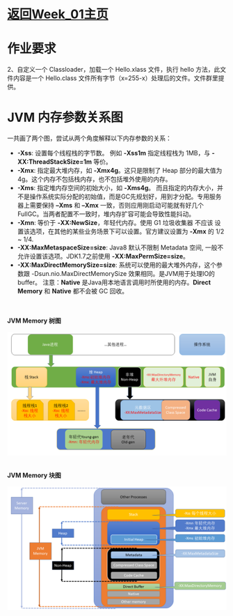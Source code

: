 # [返回Week_01主页](index.md)

# 作业要求
2、自定义一个 Classloader，加载一个 Hello.xlass 文件，执行 hello 方法，此文件内容是一个 Hello.class 文件所有字节（x=255-x）处理后的文件。文件群里提供。

# JVM 内存参数关系图
一共画了两个图，尝试从两个角度解释以下内存参数的关系：
- **-Xss**: 设置每个线程栈的字节数。 例如 **-Xss1m** 指定线程栈为 1MB，与 **-XX:ThreadStackSize=1m** 等价。
- **-Xmx**: 指定最大堆内存，如 **-Xmx4g**。这只是限制了 Heap 部分的最大值为4g。这个内存不包括栈内存，也不包括堆外使用的内存。
- **-Xms**: 指定堆内存空间的初始大小，如 **-Xms4g**。 而且指定的内存大小，并不是操作系统实际分配的初始值，而是GC先规划好，用到才分配。专用服务器上需要保持 **–Xms** 和 **–Xmx** 一致，否则应用刚启动可能就有好几个 FullGC。当两者配置不一致时，堆内存扩容可能会导致性能抖动。
- **-Xmn**: 等价于 **-XX:NewSize**，年轻代内存。使用 G1 垃圾收集器 不应该 设置该选项，在其他的某些业务场景下可以设置。官方建议设置为 **-Xmx** 的 1/2 ~ 1/4.
- **-XX:MaxMetaspaceSize=size**: Java8 默认不限制 Metadata 空间, 一般不允许设置该选项。JDK1.7之前使用 **-XX:MaxPermSize=size**。
- **-XX:MaxDirectMemorySize=size**: 系统可以使用的最大堆外内存，这个参数跟 -Dsun.nio.MaxDirectMemorySize 效果相同。是JVM用于处理IO的buffer。
注意：**Native** 是Java用本地语言调用时所使用的内存。**Direct Memory** 和 **Native** 都不会被 GC 回收。

<br/><br/>
**JVM Memory 树图**<br/><br/>
![JVM Memory 树图](JVMMemoryModel/JVM.Memory.Model.1.png)

<br/>**JVM Memory 块图**<br/><br/>
![JVM Memory 块图](JVMMemoryModel/JVM.Memory.Model.2.png)

